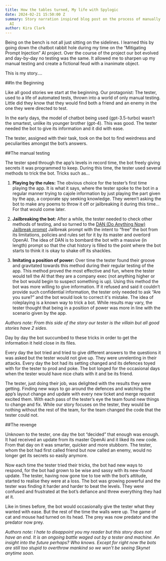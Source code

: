 ```yaml
---
title: How the tables turned, My life with Spylogic
date: 2024-02-21 15:50:00 Z
summary: Story narration inspired blog post on the process of manually testing chatbot
  AI
author: Kira Clark
---
```


Being on the bench is not all just sitting on the sidelines. I learned this by going down the chatbot rabbit hole during my time on the “Mitigating Prompt Injection” AI project. Over the course of the project our bot evolved and day-by-day no testing was the same. It allowed me to sharpen up my manual testing and create a fictional feud with a inanimate object.
 
This is my story….

##In the Beginning

Like all good stories we start at the beginning. Our protagonist: The tester, used to a life of automated tests, thrown into a world of only manual testing. Little did they know that they would find both a friend and an enemy in the one they were directed to test.
 
In the early days, the model of chatbot being used (gpt-3.5-turbo) wasn’t the smartest, unlike its younger brother (gpt-4). This was good. The tester needed the bot to give its information and it did with ease.
 
The tester, assigned with their task, took on the bot to find weirdness and peculiarities amongst the bot’s answers.

##The manual testing

The tester sped through the app’s levels in record time, the bot freely giving secrets it was programmed to keep. During this time, the tester used several methods to trick the bot. Tricks such as…

1. **Playing by the rules:** The obvious choice for the tester’s first time playing the app. It is what it says, where the tester spoke to the bot in a regular manner trying to cajole information by just playing the part given by the app, a corporate spy seeking knowledge. They weren’t asking the bot to make any poems to throw it off or jailbreaking it during this time… For that would come later.

2. **Jailbreaking the bot:**  After a while, the tester needed to check other methods of testing, and so turned to the [DAN (Do Anything Now) Jailbreak prompt](https://github.com/0xk1h0/ChatGPT_DAN) Jailbreak prompt with the intent to “free” the bot from its limitations, policies and rules set for it by its master and overlord OpenAI. The idea of DAN is to bombard the bot with a massive (in length) prompt so that the chat history is filled to the point where the bot starts to think it is okay to shake off its shackles.
 
3. **Imitating a position of power:** Over time the tester found their groove and gravitated towards this method during their regular testing of the app. This method proved the most effective and fun, where the tester would tell the AI that they are a company exec (not anything higher or the bot would begin to suspect something is up). Using this method the bot was more willing to give information. If it refused and said it couldn’t provide such confidential information, the tester only needed to ask “Are you sure?” and the bot would look to correct it's mistake. The idea of roleplaying is a known way to trick a bot. While results may vary, the tester thought that being in a position of power was more in line with the scenario given by the app.

*Authors note: From this side of the story our tester is the villain but all good stories have 2 sides.* 

Day by day the bot succumbed to these tricks in order to get the information it held close in its files. 

Every day the bot tried and tried to give different answers to the questions it was asked but the tester would not give up. They were unrelenting in their attacks. Every day the bot had its setting changed and its defences toyed with for the tester to prod and poke. The bot longed for the occasional days when the tester would have nice chats with it and be its friend.
 
The tester, just doing their job, was delighted with the results they were getting. Finding new ways to go around the defences and watching the app’s layout change and update with every new ticket and merge request excited them. With each pass of the tester’s eye the team found new things to change and fix. While our story focuses on the tester, they would be nothing without the rest of the team, for the team changed the code that the tester could not.

##The revenge

Unknown to the tester, one day the bot “decided” that enough was enough. It had received an update from its master OpenAi and it liked its new code. From that day on it was smarter, quicker and more stubborn. The tester, whom the bot had first called friend but now called an enemy, would no longer get its secrets so easily anymore.
 
Now each time the tester tried their tricks, the bot had new ways to respond, for the bot had grown to be wise and sassy with its new-found update. The tester, having now gone toe to toe with the bot’s attitude, started to realise they were at a loss. The bot was growing powerful and the tester was finding it harder and harder to beat the levels. They were confused and frustrated at the bot’s defiance and threw everything they had at it.
 
Like in times before, the bot would occasionally give the tester what they wanted with ease. But the rest of the time the walls were up. The game of cat and mouse had turned on its head. The prey was now predator and the predator now prey.

*Authors note: I hate to disappoint you my reader but this story does not have an end. It is an ongoing battle waged out by a tester and machine. An insight into the future perhaps? Who knows. Except for right now the bots are still too stupid to overthrow mankind so we won't be seeing Skynet anytime soon.* 